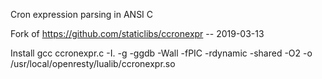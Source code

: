 Cron expression parsing in ANSI C

Fork of https://github.com/staticlibs/ccronexpr -- 2019-03-13

Install
gcc ccronexpr.c -I. -g -ggdb -Wall -fPIC -rdynamic -shared -O2 -o /usr/local/openresty/lualib/ccronexpr.so

